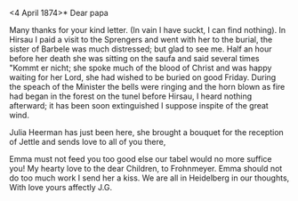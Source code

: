  <4 April 1874>*
Dear papa

Many thanks for your kind letter. (In vain I have suckt, I can find nothing). In Hirsau I paid a visit to the Sprengers and went with her to the burial, the sister of Barbele was much distressed; but glad to see me. Half an hour before her death she was sitting on the saufa and said several times "Kommt er nicht; she spoke much of the blood of Christ and was happy waiting for her Lord, she had wished to be buried on good Friday. During the speach of the Minister the bells were ringing and the horn blown as fire had began in the forest on the tunel before Hirsau, I heard nothing afterward; it has been soon extinguished I suppose inspite of the great wind.

Julia Heerman has just been here, she brought a bouquet for the reception of Jettle and sends love to all of you there,

Emma must not feed you too good else our tabel would no more suffice you! My hearty love to the dear Children, to Frohnmeyer. Emma should not do too much work I send her a kiss. We are all in Heidelberg in our thoughts, 
 With love yours affectly J.G.
